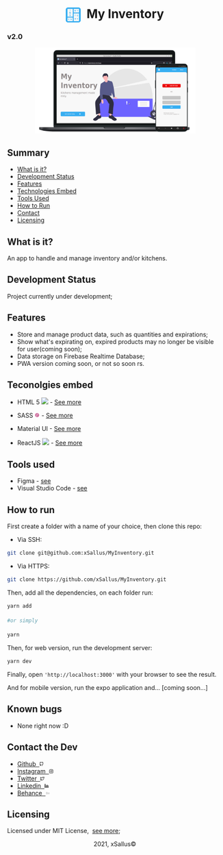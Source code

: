 <h1 align="center"><img src="public/app_icon.svg" height="35" align="center"/>&nbsp;&nbsp;My Inventory</h1>
<h3>v2.0</h3>
<p align="center">
    <img src="public/prototyping.old/mockups/mockup_half.png" height="200px" width="375px" alt="Mockup"/>
</p>

## Summary

- [What is it?](#what-is-it)
- [Development Status](#development-staus)
- [Features](#what-is-it)
- [Technologies Embed](#tecnologies-embed)
- [Tools Used](#tools-used)
- [How to Run](#how-to-run)
- [Contact](#contact-the-dev)
- [Licensing](#licensing)

## What is it?
An app to handle and manage inventory and/or kitchens.

## Development Status

Project currently under development;

## Features

- Store and manage product data, such as quantities and expirations;
- Show what's expirating on, expired products may no longer be visible for user(coming soon);
- Data storage on Firebase Realtime Database;
- PWA version coming soon, or not so soon rs.

## Teconolgies embed

- HTML 5 <img src="https://cdn.iconscout.com/icon/free/png-512/html5-19-722707.png" height="12px"/> - [See more](https://developer.mozilla.org/pt-BR/docs/Web/HTML/HTML5)
>>
- SASS <img src="src/drawable/sass.svg" height="12px"/> - [See more](https://sass-lang.com/)
>>
- Material UI - [See more](https://material-ui.com/)
>>
- ReactJS <img src="https://upload.wikimedia.org/wikipedia/commons/thumb/4/47/React.svg/512px-React.svg.png" height="12px" /> - [See more](https://reactjs.org/)

## Tools used

- Figma - [see](https://www.figma.com/)
- Visual Studio Code - [see](https://code.visualstudio.com/)

## How to run

First create a folder with a name of your choice, then clone this repo:

- Via SSH:
```bash
git clone git@github.com:xSallus/MyInventory.git
```

- Via HTTPS:
```bash
git clone https://github.com/xSallus/MyInventory.git
```

Then, add all the dependencies, on each folder run:

```bash
yarn add

#or simply

yarn
```

Then, for web version, run the development server:

```bash
yarn dev
```

Finally, open ```'http://localhost:3000'``` with your browser to see the result.

And for mobile version, run the expo application and...
[coming soon...]

## Known bugs

- None right now :D

## Contact the Dev

- [Github&nbsp;&nbsp;<img src="src/drawable/github.svg" height="10px">](https://github.com/xSallus)
- [Instagram&nbsp;&nbsp;<img src="src/drawable/instagram.svg" height="10px">](https://instagram.com/xsallus.dev)
- [Twitter&nbsp;&nbsp;<img src="src/drawable/twitter.svg" height="10px">](https://twitter.com/xSallus_dev)
- [Linkedin&nbsp;&nbsp;<img src="src/drawable/linkedin.svg" height="10px">](https://linkedin.com/in/salomao-vasconcelos)
- [Behance&nbsp;&nbsp;<img src="src/drawable/behance.svg" height="10px">](https://behance.com/salomaosouza)

## Licensing
 Licensed under MIT License,&nbsp;&nbsp;[see more](LICENSE.md);

<p align="center">2021, xSallus&copy;</p>
